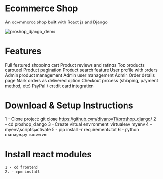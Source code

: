 # Ecommerce Shop
 An ecommerce shop built with React js and Django
 
 
 ![proshop_django_demo](https://user-images.githubusercontent.com/76729273/184502561-867211e4-4a87-42db-a1dc-950a97bcb163.png)


# Features
Full featured shopping cart
Product reviews and ratings
Top products carousel
Product pagination
Product search feature
User profile with orders
Admin product management
Admin user management
Admin Order details page
Mark orders as delivered option
Checkout process (shipping, payment method, etc)
PayPal / credit card integration

# Download & Setup Instructions
1 - Clone project: git clone https://github.com/divanov11/proshop_django/
2 - cd proshop_django
3 - Create virtual environment: virtualenv myenv
4 - myenv\scripts\activate
5 - pip install -r requirements.txt
6 - python manage.py runserver

# Install react modules
```
1 - cd frontend
2. - npm install
```
